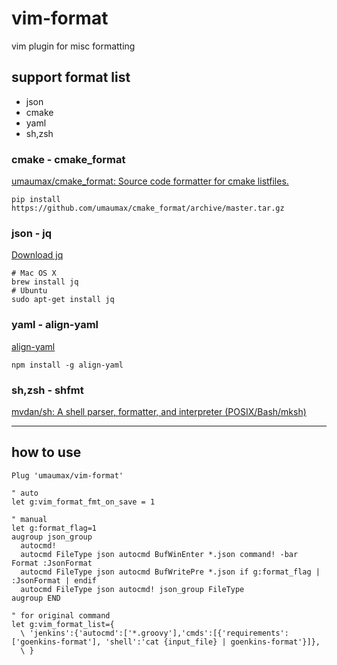 # vim-format

vim plugin for misc formatting

## support format list
* json
* cmake
* yaml
* sh,zsh

### cmake - cmake_format
[umaumax/cmake\_format: Source code formatter for cmake listfiles\.]( https://github.com/umaumax/cmake_format )
```
pip install https://github.com/umaumax/cmake_format/archive/master.tar.gz
```

### json - jq
[Download jq]( https://stedolan.github.io/jq/download/ )
```
# Mac OS X
brew install jq
# Ubuntu
sudo apt-get install jq
```

### yaml - align-yaml
[align\-yaml]( https://github.com/jonschlinkert/align-yaml )
```
npm install -g align-yaml
```

### sh,zsh - shfmt
[mvdan/sh: A shell parser, formatter, and interpreter \(POSIX/Bash/mksh\)]( https://github.com/mvdan/sh )

----

## how to use
```
Plug 'umaumax/vim-format'

" auto
let g:vim_format_fmt_on_save = 1

" manual
let g:format_flag=1
augroup json_group
  autocmd!
  autocmd FileType json autocmd BufWinEnter *.json command! -bar Format :JsonFormat
  autocmd FileType json autocmd BufWritePre *.json if g:format_flag | :JsonFormat | endif
  autocmd FileType json autocmd! json_group FileType
augroup END

" for original command
let g:vim_format_list={
  \ 'jenkins':{'autocmd':['*.groovy'],'cmds':[{'requirements':['goenkins-format'], 'shell':'cat {input_file} | goenkins-format'}]},
  \ }
```
